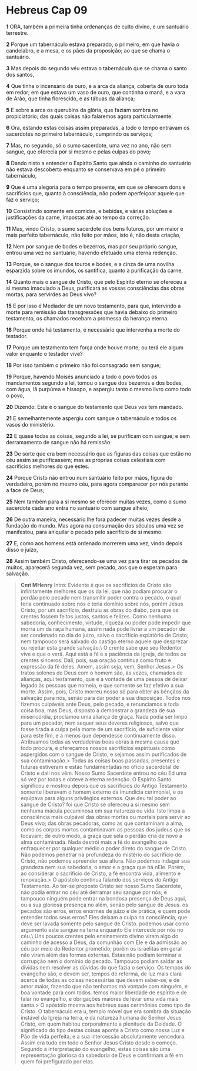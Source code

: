 # Hebreus Cap 09

**1** 	ORA, também a primeira tinha ordenanças de culto divino, e um santuário terrestre.

**2** 	Porque um tabernáculo estava preparado, o primeiro, em que havia o candelabro, e a mesa, e os pães da proposição; ao que se chama o santuário.

**3** 	Mas depois do segundo véu estava o tabernáculo que se chama o santo dos santos,

**4** 	Que tinha o incensário de ouro, e a arca da aliança, coberta de ouro toda em redor; em que estava um vaso de ouro, que continha o maná, e a vara de Arão, que tinha florescido, e as tábuas da aliança;

**5** 	E sobre a arca os querubins da glória, que faziam sombra no propiciatório; das quais coisas não falaremos agora particularmente.

**6** 	Ora, estando estas coisas assim preparadas, a todo o tempo entravam os sacerdotes no primeiro tabernáculo, cumprindo os serviços;

**7** 	Mas, no segundo, só o sumo sacerdote, uma vez no ano, não sem sangue, que oferecia por si mesmo e pelas culpas do povo;

**8** 	Dando nisto a entender o Espírito Santo que ainda o caminho do santuário não estava descoberto enquanto se conservava em pé o primeiro tabernáculo,

**9** 	Que é uma alegoria para o tempo presente, em que se oferecem dons e sacrifícios que, quanto à consciência, não podem aperfeiçoar aquele que faz o serviço;

**10** 	Consistindo somente em comidas, e bebidas, e várias abluções e justificações da carne, impostas até ao tempo da correção.

**11** 	Mas, vindo Cristo, o sumo sacerdote dos bens futuros, por um maior e mais perfeito tabernáculo, não feito por mãos, isto é, não desta criação,

**12** 	Nem por sangue de bodes e bezerros, mas por seu próprio sangue, entrou uma vez no santuário, havendo efetuado uma eterna redenção.

**13** 	Porque, se o sangue dos touros e bodes, e a cinza de uma novilha esparzida sobre os imundos, os santifica, quanto à purificação da carne,

**14** 	Quanto mais o sangue de Cristo, que pelo Espírito eterno se ofereceu a si mesmo imaculado a Deus, purificará as vossas consciências das obras mortas, para servirdes ao Deus vivo?

**15** 	E por isso é Mediador de um novo testamento, para que, intervindo a morte para remissão das transgressões que havia debaixo do primeiro testamento, os chamados recebam a promessa da herança eterna.

**16** 	Porque onde há testamento, é necessário que intervenha a morte do testador.

**17** 	Porque um testamento tem força onde houve morte; ou terá ele algum valor enquanto o testador vive?

**18** 	Por isso também o primeiro não foi consagrado sem sangue;

**19** 	Porque, havendo Moisés anunciado a todo o povo todos os mandamentos segundo a lei, tomou o sangue dos bezerros e dos bodes, com água, lã purpúrea e hissopo, e aspergiu tanto o mesmo livro como todo o povo,

**20** 	Dizendo: Este é o sangue do testamento que Deus vos tem mandado.

**21** 	E semelhantemente aspergiu com sangue o tabernáculo e todos os vasos do ministério.

**22** 	E quase todas as coisas, segundo a lei, se purificam com sangue; e sem derramamento de sangue não há remissão.

**23** 	De sorte que era bem necessário que as figuras das coisas que estão no céu assim se purificassem; mas as próprias coisas celestiais com sacrifícios melhores do que estes.

**24** 	Porque Cristo não entrou num santuário feito por mãos, figura do verdadeiro, porém no mesmo céu, para agora comparecer por nós perante a face de Deus;

**25** 	Nem também para a si mesmo se oferecer muitas vezes, como o sumo sacerdote cada ano entra no santuário com sangue alheio;

**26** 	De outra maneira, necessário lhe fora padecer muitas vezes desde a fundação do mundo. Mas agora na consumação dos séculos uma vez se manifestou, para aniquilar o pecado pelo sacrifício de si mesmo.

**27** 	E, como aos homens está ordenado morrerem uma vez, vindo depois disso o juízo,

**28** 	Assim também Cristo, oferecendo-se uma vez para tirar os pecados de muitos, aparecerá segunda vez, sem pecado, aos que o esperam para salvação.


> **Cmt MHenry** Intro: Evidente é que os sacrifícios de Cristo são infinitamente melhores que os da lei, que não podiam procurar o perdão pelo pecado nem transmitir poder contra o pecado, o qual teria continuado sobre nós e teria domínio sobre nós, porém Jesus Cristo, por um sacrifício, destruiu as obras do diabo, para que os crentes fossem feitos justos, santos e felizes. Como nenhuma sabedoria, conhecimento, virtude, riqueza ou poder pode impedir que morra um da raça humana, assim nada pode livrar a um pecador de ser condenado no dia do juízo, salvo o sacrifício expiatório de Cristo; nem tampouco será salvado do castigo eterno aquele que desprezar ou rejeitar esta grande salvação.\ O crente sabe que seu Redentor vive e que o verá. Aqui está a fé e a paciência da Igreja, de todos os crentes sinceros. Dali, pois, sua oração contínua como fruto e expressão da fé deles. Amem, assim seja, vem, Senhor Jesus.> Os tratos solenes de Deus com o homem são, às vezes, chamados de alianças, aqui testamento, que é a vontade de uma pessoa de deixar legado às pessoas que nomeia, e que somente se faz efetivo a sua morte. Assim, pois, Cristo morreu nosso só para obter as bênçãos da salvação para nós, senão para dar poder a sua disposição. Todos nos fizemos culpáveis ante Deus, pelo pecado, e renunciamos a toda coisa boa, mas Deus, disposto a demonstrar a grandeza de sua misericórdia, proclamou uma aliança de graça. Nada podia ser limpo para um pecador, nem sequer seus deveres religiosos, salvo que fosse tirada a culpa pela morte de um sacrifício, de suficiente valor para este fim, e a menos que dependesse continuamente disso. Atribuamos todas as verdadeiras boas obras à mesma causa que todo procura, e ofereçamos nossos sacrifícios espirituais como aspergidos com o sangue de Cristo, e sejamos assim purificados de sua contaminação.> Todas as coisas boas passadas, presentes e futuras estiveram e estão fundamentadas no ofício sacerdotal de Cristo e dali nos vêm. Nosso Sumo Sacerdote entrou no céu Ed uma só vez por todas e obteve a eterna redenção. O Espírito Santo significou e mostrou depois que os sacrifícios do Antigo Testamento somente liberavam o homem externo da imundícia cerimonial, e os equipava para alguns privilégios externos. Que deu tal poder ao sangue de Cristo? foi que Cristo se ofereceu a si mesmo sem nenhuma mácula pecaminosa em sua natureza ou vida. Isto limpa a consciência mais culpável das obras mortas ou mortais para servir ao Deus vivo; das obras pecadoras, como as que contaminam a alma, como os corpos mortos contaminavam as pessoas dos judeus que os tocavam; de outro modo, a graça que sela o perdão cria de novo a alma contaminada. Nada destrói mais a fé do evangelho que enfraquecer por qualquer médio o poder direto do sangue de Cristo. Não podemos penetrar na profundeza do mistério do sacrifício de Cristo, não podemos apreender sua altura. Não podemos indagar sua grandeza nem sua sabedoria, o amor e a graça que há nEle. Porém, ao considerar o sacrifício de Cristo, a fé encontra vida, alimento e renovação.> O apóstolo continua falando dos serviços do Antigo Testamento. Ao ter-se proposto Cristo ser nosso Sumo Sacerdote, não podia entrar no céu até derramar seu sangue por nós; e tampouco ninguém pode entrar na bondosa presença de Deus aqui, ou a sua gloriosa presença no além, senão pelo sangue de Jesus. os pecados são erros, erros enormes de juízo e de prática, e quem pode entender todos seus erros? Eles deixam a culpa na consciência, que deve ser lavada somente pelo sangue de Cristo. podemos usar como argumento este sangue na terra enquanto Ele intercede por nós no céu.\ Uns poucos crentes pelo ensinamento divino viram algo do caminho de acesso a Deus, da comunhão com Ele e da admissão ao céu por meio do Redentor prometido; porém os israelitas em geral não viram além das formas externas. Estas não podiam terminar a corrupção nem o domínio do pecado. Tampouco podiam saldar as dívidas nem resolver as dúvidas do que fazia o serviço. Os tempos do evangelho são, e devem ser, tempos de reforma, de luz mais clara acerca de todas as coisas necessárias que devem saber-se, e de amor maior, fazendo que não tenhamos má vontade com ninguém, e boa vontade para com todos. temos maior liberdade de espírito e de falar no evangelho, e obrigações maiores de levar uma vida mais santa.> O apóstolo mostra aos hebreus suas cerimônias como tipo de Cristo. O tabernáculo era u, templo móvel que era sombra da situação instável da Igreja na terra, e da natureza humana do Senhor Jesus Cristo, em quem habitou corporalmente a plenitude da Deidade. O significado do tipo destas coisas aponta a Cristo como nossa Luz e Pão de vida perfeita, e a sua intercessão absolutamente vencedora. Assim era tudo em todo o Senhor Jesus Cristo desde o começo. Segundo a interpretação do evangelho, estas coisas são uma representação gloriosa da sabedoria de Deus e confirmam a fé em quem foi prefigurado por elas.